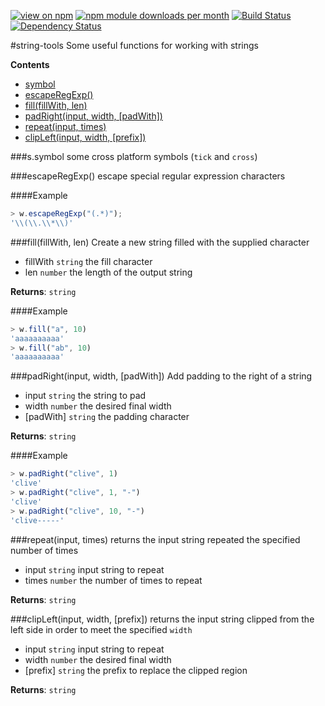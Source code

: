 [![view on npm](http://img.shields.io/npm/v/string-tools.svg)](https://www.npmjs.org/package/string-tools)
[![npm module downloads per month](http://img.shields.io/npm/dm/string-tools.svg)](https://www.npmjs.org/package/string-tools)
[![Build Status](https://travis-ci.org/75lb/string-tools.svg?branch=master)](https://travis-ci.org/75lb/string-tools)
[![Dependency Status](https://david-dm.org/75lb/string-tools.svg)](https://david-dm.org/75lb/string-tools)


#string-tools
Some useful functions for working with strings









**Contents**
* [symbol](#module_string-tools.symbol)
* [escapeRegExp()](#module_string-tools.escapeRegExp)
* [fill(fillWith, len)](#module_string-tools.fill)
* [padRight(input, width, [padWith])](#module_string-tools.padRight)
* [repeat(input, times)](#module_string-tools.repeat)
* [clipLeft(input, width, [prefix])](#module_string-tools.clipLeft)




<a name="module_string-tools.symbol"></a>
###s.symbol
some cross platform symbols (`tick` and `cross`)





<a name="module_string-tools.escapeRegExp"></a>
###escapeRegExp()
escape special regular expression characters





####Example
```js
> w.escapeRegExp("(.*)");
'\\(\\.\\*\\)'
```



<a name="module_string-tools.fill"></a>
###fill(fillWith, len)
Create a new string filled with the supplied character


- fillWith `string` the fill character  
- len `number` the length of the output string  


**Returns**: `string`

####Example
```js
> w.fill("a", 10)
'aaaaaaaaaa'
> w.fill("ab", 10)
'aaaaaaaaaa'
```



<a name="module_string-tools.padRight"></a>
###padRight(input, width, [padWith])
Add padding to the right of a string


- input `string` the string to pad  
- width `number` the desired final width  
- [padWith] `string` the padding character  


**Returns**: `string`

####Example
```js
> w.padRight("clive", 1)
'clive'
> w.padRight("clive", 1, "-")
'clive'
> w.padRight("clive", 10, "-")
'clive-----'
```



<a name="module_string-tools.repeat"></a>
###repeat(input, times)
returns the input string repeated the specified number of times


- input `string` input string to repeat  
- times `number` the number of times to repeat  


**Returns**: `string`




<a name="module_string-tools.clipLeft"></a>
###clipLeft(input, width, [prefix])
returns the input string clipped from the left side in order to meet the specified `width`


- input `string` input string to repeat  
- width `number` the desired final width  
- [prefix] `string` the prefix to replace the clipped region  


**Returns**: `string`










